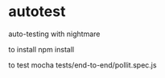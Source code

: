 # autotest
auto-testing with nightmare

to install
npm install

to test
mocha tests/end-to-end/pollit.spec.js
